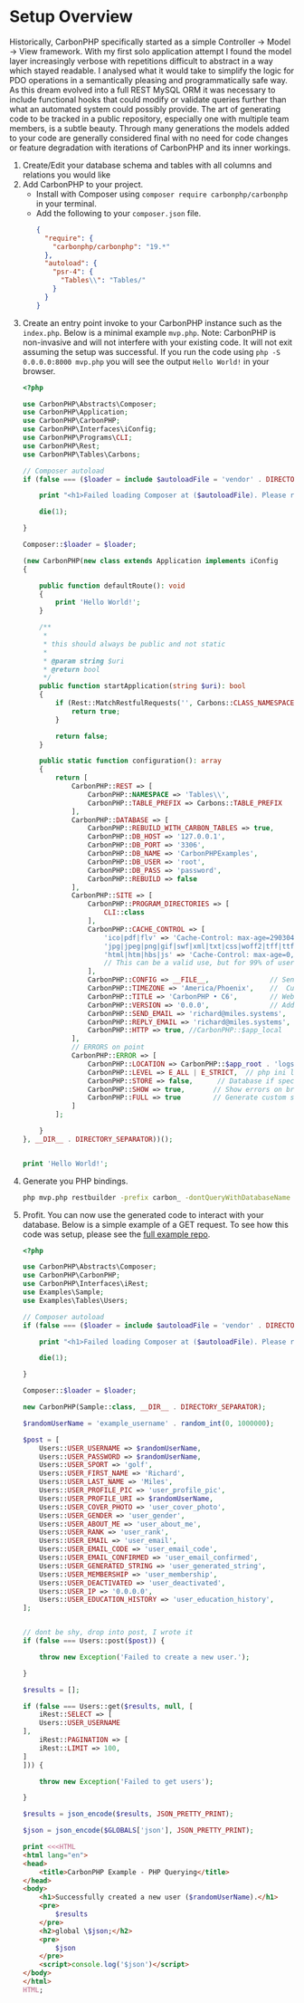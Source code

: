# Setup Overview

Historically, CarbonPHP specifically started as a simple Controller -> Model -> View framework. With my first solo 
application attempt I found the model layer increasingly verbose with repetitions difficult to abstract in a way which 
stayed readable. I analysed what it would take to simplify the logic for PDO operations in a semantically pleasing and 
programmatically safe way. As this dream evolved into a full REST MySQL ORM it was necessary to include functional hooks
that could modify or validate queries further than what an automated system could possibly provide. The art of generating
code to be tracked in a public repository, especially one with multiple team members, is a subtle beauty. Through many 
generations the models added to your code are generally considered final with no need for code changes or feature 
degradation with iterations of CarbonPHP and its inner workings.

1) Create/Edit your database schema and tables with all columns and relations you would like
2) Add CarbonPHP to your project.
    - Install with Composer using `composer require carbonphp/carbonphp` in your terminal.
    - Add the following to your `composer.json` file.
        ```json
        {
          "require": {
            "carbonphp/carbonphp": "19.*"
          },
          "autoload": {
            "psr-4": {
              "Tables\\": "Tables/"
            }
          }
        }
        ```
3) Create an entry point invoke to your CarbonPHP instance such as the `index.php`. Below is a minimal example ```mvp.php```. Note: CarbonPHP is non-invasive and will not interfere with your existing code. It will not exit assuming the setup was successful. If you run the code using `php -S 0.0.0.0:8000 mvp.php` you will see the output `Hello World!` in your browser.
   ```php
   <?php
   
   use CarbonPHP\Abstracts\Composer;
   use CarbonPHP\Application;
   use CarbonPHP\CarbonPHP;
   use CarbonPHP\Interfaces\iConfig;
   use CarbonPHP\Programs\CLI;
   use CarbonPHP\Rest;
   use CarbonPHP\Tables\Carbons;
   
   // Composer autoload
   if (false === ($loader = include $autoloadFile = 'vendor' . DIRECTORY_SEPARATOR . 'autoload.php')) {
   
       print "<h1>Failed loading Composer at ($autoloadFile). Please run <b>composer install</b>.</h1>";
   
       die(1);
   
   }
   
   Composer::$loader = $loader;
   
   (new CarbonPHP(new class extends Application implements iConfig
   {
   
       public function defaultRoute(): void
       {
           print 'Hello World!';
       }
   
       /**
        *
        * this should always be public and not static
        *
        * @param string $uri
        * @return bool
        */
       public function startApplication(string $uri): bool
       {
           if (Rest::MatchRestfulRequests('', Carbons::CLASS_NAMESPACE)) {
               return true;
           }
   
           return false;
       }
   
       public static function configuration(): array
       {
           return [
               CarbonPHP::REST => [
                   CarbonPHP::NAMESPACE => 'Tables\\',
                   CarbonPHP::TABLE_PREFIX => Carbons::TABLE_PREFIX
               ],
               CarbonPHP::DATABASE => [
                   CarbonPHP::REBUILD_WITH_CARBON_TABLES => true,
                   CarbonPHP::DB_HOST => '127.0.0.1',
                   CarbonPHP::DB_PORT => '3306',
                   CarbonPHP::DB_NAME => 'CarbonPHPExamples',                       // Schema
                   CarbonPHP::DB_USER => 'root',
                   CarbonPHP::DB_PASS => 'password',
                   CarbonPHP::REBUILD => false
               ],
               CarbonPHP::SITE => [
                   CarbonPHP::PROGRAM_DIRECTORIES => [
                       CLI::class
                   ],
                   CarbonPHP::CACHE_CONTROL => [
                       'ico|pdf|flv' => 'Cache-Control: max-age=29030400, public',
                       'jpg|jpeg|png|gif|swf|xml|txt|css|woff2|tff|ttf|svg' => 'Cache-Control: max-age=604800, public',
                       'html|htm|hbs|js' => 'Cache-Control: max-age=0, private, public',   // It is not recommended to add php as an extension as explicitly hitting the .php would output its contents without compilation.
                       // This can be a valid use, but for 99% of users it will seem like a bug with apache.
                   ],
                   CarbonPHP::CONFIG => __FILE__,               // Send to sockets
                   CarbonPHP::TIMEZONE => 'America/Phoenix',    //  Current timezone
                   CarbonPHP::TITLE => 'CarbonPHP • C6',        // Website title
                   CarbonPHP::VERSION => '0.0.0',               // Add link to semantic versioning
                   CarbonPHP::SEND_EMAIL => 'richard@miles.systems',
                   CarbonPHP::REPLY_EMAIL => 'richard@miles.systems',
                   CarbonPHP::HTTP => true, //CarbonPHP::$app_local
               ],
               // ERRORS on point
               CarbonPHP::ERROR => [
                   CarbonPHP::LOCATION => CarbonPHP::$app_root . 'logs' . DIRECTORY_SEPARATOR,
                   CarbonPHP::LEVEL => E_ALL | E_STRICT,  // php ini level
                   CarbonPHP::STORE => false,      // Database if specified and / or File 'LOCATION' in your system
                   CarbonPHP::SHOW => true,       // Show errors on browser
                   CarbonPHP::FULL => true        // Generate custom stacktrace will high detail - DO NOT set to TRUE in PRODUCTION
               ]
           ];
   
       }
   }, __DIR__ . DIRECTORY_SEPARATOR))();
   
   
   print 'Hello World!';
   
   ```
4) Generate you PHP bindings.
   ```bash
   php mvp.php restbuilder -prefix carbon_ -dontQueryWithDatabaseName -excludeTablesRegex '#_mig_.*#' -json -namespace 'Tables' -target tables/
   ```
5) Profit. You can now use the generated code to interact with your database. Below is a simple example of a GET request. To see how this code was setup, please see the [full example repo](https://github.com/RichardTMiles/CarbonPHPExamples).
   ```php
   <?php

   use CarbonPHP\Abstracts\Composer;
   use CarbonPHP\CarbonPHP;
   use CarbonPHP\Interfaces\iRest;
   use Examples\Sample;
   use Examples\Tables\Users;
   
   // Composer autoload
   if (false === ($loader = include $autoloadFile = 'vendor' . DIRECTORY_SEPARATOR . 'autoload.php')) {
   
       print "<h1>Failed loading Composer at ($autoloadFile). Please run <b>composer install</b>.</h1>";
   
       die(1);
   
   }
   
   Composer::$loader = $loader;
   
   new CarbonPHP(Sample::class, __DIR__ . DIRECTORY_SEPARATOR);
   
   $randomUserName = 'example_username' . random_int(0, 1000000);
   
   $post = [
       Users::USER_USERNAME => $randomUserName,
       Users::USER_PASSWORD => $randomUserName,
       Users::USER_SPORT => 'golf',
       Users::USER_FIRST_NAME => 'Richard',
       Users::USER_LAST_NAME => 'Miles',
       Users::USER_PROFILE_PIC => 'user_profile_pic',
       Users::USER_PROFILE_URI => $randomUserName,
       Users::USER_COVER_PHOTO => 'user_cover_photo',
       Users::USER_GENDER => 'user_gender',
       Users::USER_ABOUT_ME => 'user_about_me',
       Users::USER_RANK => 'user_rank',
       Users::USER_EMAIL => 'user_email',
       Users::USER_EMAIL_CODE => 'user_email_code',
       Users::USER_EMAIL_CONFIRMED => 'user_email_confirmed',
       Users::USER_GENERATED_STRING => 'user_generated_string',
       Users::USER_MEMBERSHIP => 'user_membership',
       Users::USER_DEACTIVATED => 'user_deactivated',
       Users::USER_IP => '0.0.0.0',
       Users::USER_EDUCATION_HISTORY => 'user_education_history',
   ];
   
   
   // dont be shy, drop into post, I wrote it
   if (false === Users::post($post)) {
   
       throw new Exception('Failed to create a new user.');
   
   }
   
   $results = [];
   
   if (false === Users::get($results, null, [
       iRest::SELECT => [
       Users::USER_USERNAME
   ],
       iRest::PAGINATION => [
       iRest::LIMIT => 100,
   ]
   ])) {
   
       throw new Exception('Failed to get users');
   
   }
   
   $results = json_encode($results, JSON_PRETTY_PRINT);
   
   $json = json_encode($GLOBALS['json'], JSON_PRETTY_PRINT);
   
   print <<<HTML
   <html lang="en">
   <head>
       <title>CarbonPHP Example - PHP Querying</title>
   </head>
   <body>
       <h1>Successfully created a new user ($randomUserName).</h1>
       <pre>
           $results
       </pre>
       <h2>global \$json;</h2>
       <pre>
           $json
       </pre>
       <script>console.log('$json')</script>
   </body>
   </html>
   HTML;

   ```
